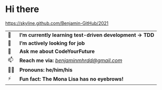 # Hi there
https://skyline.github.com/Benjamin-GitHub/2021

|    |   |
| --- | --- |
| 🌱  | **I’m currently learning test-driven development -> TDD**  |
| :robot: | **I’m actively looking for job** |
| 💬 | **Ask me about CodeYourFuture** |
| 📫 | **Reach me via:**  *benjaminmhrdd@gmail.com* |
| :raising_hand_man: | **Pronouns: he/him/his** |
| ⚡ | **Fun fact: The Mona Lisa has no eyebrows!**|
